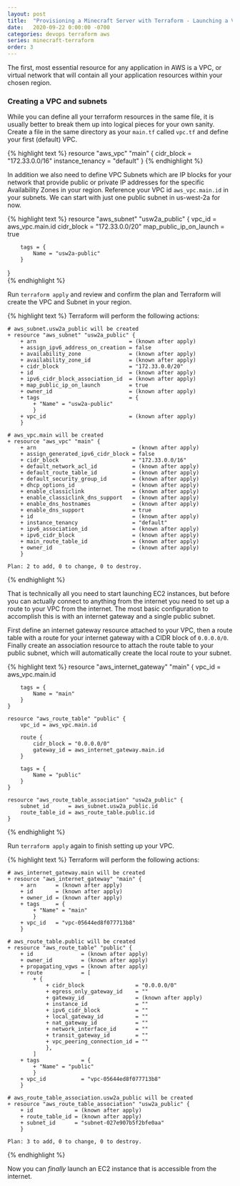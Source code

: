 ```yaml
---
layout: post
title:  "Provisioning a Minecraft Server with Terraform - Launching a VPC"
date:   2020-09-22 0:00:00 -0700
categories: devops terraform aws
series: minecraft-terraform
order: 3
---
```


The first, most essential resource for any application in AWS is a VPC, or virtual network that will contain all your application resources within your chosen region.

### Creating a VPC and subnets

While you can define all your terraform resources in the same file, it is usually better to break them up into logical pieces for your own sanity. Create a file in the same directory as your `main.tf` called `vpc.tf` and define your first (default) VPC.

{% highlight text %}
    resource "aws_vpc" "main" {
        cidr_block       = "172.33.0.0/16"
        instance_tenancy = "default"
    }
{% endhighlight %}

In addition we also need to define VPC Subnets which are IP blocks for your network that provide public or private IP addresses for the specific Availability Zones in your region. Reference your VPC id `aws_vpc.main.id` in your subnets. We can start with just one public subnet in us-west-2a for now.

{% highlight text %}
    resource "aws_subnet" "usw2a_public" {
        vpc_id     = aws_vpc.main.id
        cidr_block = "172.33.0.0/20"
        map_public_ip_on_launch = true
        
        tags = {
            Name = "usw2a-public"
        }
}   
{% endhighlight %}

Run `terraform apply` and review and confirm the plan and Terraform will create the VPC and Subnet in your region.

{% highlight text %}
    Terraform will perform the following actions:

    # aws_subnet.usw2a_public will be created
    + resource "aws_subnet" "usw2a_public" {
        + arn                             = (known after apply)
        + assign_ipv6_address_on_creation = false
        + availability_zone               = (known after apply)
        + availability_zone_id            = (known after apply)
        + cidr_block                      = "172.33.0.0/20"
        + id                              = (known after apply)
        + ipv6_cidr_block_association_id  = (known after apply)
        + map_public_ip_on_launch         = true
        + owner_id                        = (known after apply)
        + tags                            = {
            + "Name" = "usw2a-public"
            }
        + vpc_id                          = (known after apply)
        }

    # aws_vpc.main will be created
    + resource "aws_vpc" "main" {
        + arn                              = (known after apply)
        + assign_generated_ipv6_cidr_block = false
        + cidr_block                       = "172.33.0.0/16"
        + default_network_acl_id           = (known after apply)
        + default_route_table_id           = (known after apply)
        + default_security_group_id        = (known after apply)
        + dhcp_options_id                  = (known after apply)
        + enable_classiclink               = (known after apply)
        + enable_classiclink_dns_support   = (known after apply)
        + enable_dns_hostnames             = (known after apply)
        + enable_dns_support               = true
        + id                               = (known after apply)
        + instance_tenancy                 = "default"
        + ipv6_association_id              = (known after apply)
        + ipv6_cidr_block                  = (known after apply)
        + main_route_table_id              = (known after apply)
        + owner_id                         = (known after apply)
        }

    Plan: 2 to add, 0 to change, 0 to destroy.
{% endhighlight %}

That is technically all you need to start launching EC2 instances, but before you can actually connect to anything from the internet you need to set up a route to your VPC from the internet. The most basic configuration to accomplish this is with an internet gateway and a single public subnet. 

First define an internet gateway resource attached to your VPC, then a route table with a route for your internet gateway with a CIDR block of `0.0.0.0/0`. Finally create an association resource to attach the route table to your public subnet, which will automatically create the local route to your subnet.

{% highlight text %}
    resource "aws_internet_gateway" "main" {
        vpc_id = aws_vpc.main.id

        tags = {
            Name = "main"
        }
    }

    resource "aws_route_table" "public" {
        vpc_id = aws_vpc.main.id

        route {
            cidr_block = "0.0.0.0/0"
            gateway_id = aws_internet_gateway.main.id
        }

        tags = {
            Name = "public"
        }
    }

    resource "aws_route_table_association" "usw2a_public" {
        subnet_id      = aws_subnet.usw2a_public.id
        route_table_id = aws_route_table.public.id
    }
{% endhighlight %}

Run `terraform apply` again to finish setting up your VPC.

{% highlight text %}
    Terraform will perform the following actions:

    # aws_internet_gateway.main will be created
    + resource "aws_internet_gateway" "main" {
        + arn      = (known after apply)
        + id       = (known after apply)
        + owner_id = (known after apply)
        + tags     = {
            + "Name" = "main"
            }
        + vpc_id   = "vpc-05644ed8f077713b8"
        }

    # aws_route_table.public will be created
    + resource "aws_route_table" "public" {
        + id               = (known after apply)
        + owner_id         = (known after apply)
        + propagating_vgws = (known after apply)
        + route            = [
            + {
                + cidr_block                = "0.0.0.0/0"
                + egress_only_gateway_id    = ""
                + gateway_id                = (known after apply)
                + instance_id               = ""
                + ipv6_cidr_block           = ""
                + local_gateway_id          = ""
                + nat_gateway_id            = ""
                + network_interface_id      = ""
                + transit_gateway_id        = ""
                + vpc_peering_connection_id = ""
                },
            ]
        + tags             = {
            + "Name" = "public"
            }
        + vpc_id           = "vpc-05644ed8f077713b8"
        }

    # aws_route_table_association.usw2a_public will be created
    + resource "aws_route_table_association" "usw2a_public" {
        + id             = (known after apply)
        + route_table_id = (known after apply)
        + subnet_id      = "subnet-027e907b5f2bfe0aa"
        }

    Plan: 3 to add, 0 to change, 0 to destroy.
{% endhighlight %}

Now you can *finally* launch an EC2 instance that is accessible from the internet.

